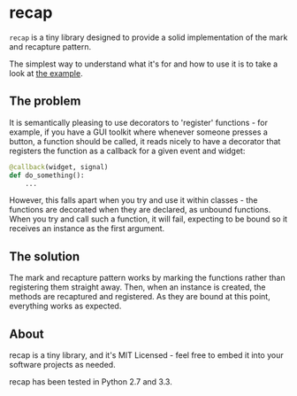 recap
=====

`recap` is a tiny library designed to provide a solid implementation of the
mark and recapture pattern.

The simplest way to understand what it's for and how to use it is to take a
look at [the example](example.py).

The problem
-----------

It is semantically pleasing to use decorators to 'register' functions - for
example, if you have a GUI toolkit where whenever someone presses a button, a
function should be called, it reads nicely to have a decorator that registers
the function as a callback for a given event and widget:

```python
@callback(widget, signal)
def do_something():
    ...
```

However, this falls apart when you try and use it within classes - the functions
are decorated when they are declared, as unbound functions. When you try and
call such a function, it will fail, expecting to be bound so it receives an
instance as the first argument.

The solution
------------

The mark and recapture pattern works by marking the functions rather than
registering them straight away. Then, when an instance is created, the methods
are recaptured and registered. As they are bound at this point, everything works
as expected.

About
-----

recap is a tiny library, and it's MIT Licensed - feel free to embed it into your
software projects as needed.

recap has been tested in Python 2.7 and 3.3.